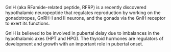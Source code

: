 GnIH (aka RFamide-related peptide, RFRP) is a recently discovered hypothalamic neuropeptide that regulates reproduction by working on the gonadotropes, GnRH-I and II neurons, and the gonads via the GnIH receptor to exert its functions.

GnIH is believed to be involved in pubertal delay due to imbalances in the hypothalamic axes (HPT and HPG). The thyroid hormones are regulators of development and growth with an important role in pubertal onset.